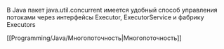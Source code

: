 В Java пакет java.util.concurrent имеется удобный способ управления потоками через интерфейсы Executor, ExecutorService и фабрику Executors

[[Programming/Java/Многопоточность|Многопоточность]]